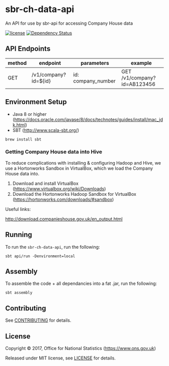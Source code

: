 # sbr-ch-data-api
An API for use by sbr-api for accessing Company House data

[![license](https://img.shields.io/github/license/mashape/apistatus.svg)]() [![Dependency Status](https://www.versioneye.com/user/projects/596f195e6725bd0027f25e93/badge.svg?style=flat-square)](https://www.versioneye.com/user/projects/596f195e6725bd0027f25e93)

## API Endpoints

| method | endpoint             | parameters         | example                     |
|--------|----------------------|--------------------|-----------------------------|
| GET    | /v1/company?id=${id} | id: company_number | GET /v1/company?id=AB123456 |

## Environment Setup

* Java 8 or higher (https://docs.oracle.com/javase/8/docs/technotes/guides/install/mac_jdk.html)
* SBT (http://www.scala-sbt.org/)

```shell
brew install sbt
```

### Getting Company House data into Hive

To reduce complications with installing & configuring Hadoop and Hive, we use a Hortonworks Sandbox in VirtualBox, which we load the Company House data into.

1. Download and install VirtualBox (https://www.virtualbox.org/wiki/Downloads)
2. Download the Hortonworks Hadoop Sandbox for VirtualBox (https://hortonworks.com/downloads/#sandbox)

Useful links:

http://download.companieshouse.gov.uk/en_output.html

## Running

To run the `sbr-ch-data-api`, run the following:

``` shell
sbt api/run -Denvironment=local
```

## Assembly

To assemble the code + all dependancies into a fat .jar, run the following:

```shell
sbt assembly
```

## Contributing

See [CONTRIBUTING](CONTRIBUTING.md) for details.

## License

Copyright ©‎ 2017, Office for National Statistics (https://www.ons.gov.uk)

Released under MIT license, see [LICENSE](LICENSE) for details.
